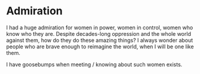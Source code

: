 # Admiration

I had a huge admiration for women in power, women in control, women who know who they are. Despite decades-long oppression and the whole world against them, how do they do these amazing things? I always wonder about people who are brave enough to reimagine the world, when I will be one like them.

I have goosebumps when meeting / knowing about such women exists.

